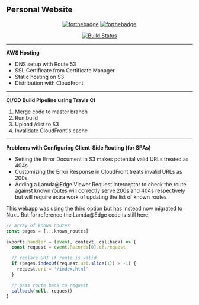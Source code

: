 ## Personal Website

<div align="center">

[![forthebadge](https://forthebadge.com/images/badges/made-with-vue.svg)](https://forthebadge.com) [![forthebadge](https://forthebadge.com/images/badges/powered-by-coffee.svg)](https://forthebadge.com)

[![Build Status](https://img.shields.io/github/workflow/status/raaedkabir/personal-website/Deploy%20Website?style=for-the-badge)](https://github.com/raaedkabir/personal-website/actions/workflows/main.yml)

</div>

---

**AWS Hosting**

- DNS setup with Route 53
- SSL Certificate from Certificate Manager
- Static hosting on S3
- Distribution with CloudFront

---

**CI/CD Build Pipeline using Travis CI**

1. Merge code to master branch
2. Run build
3. Upload /dist to S3
4. Invalidate CloudFront's cache

---

**Problems with Configuring Client-Side Routing (for SPAs)**

- Setting the Error Document in S3 makes potential valid URLs treated as 404s
- Customizing the Error Response in CloudFront treats invalid URLs as 200s
- Adding a Lamda@Edge Viewer Request Interceptor to check the route against known routes will correctly serve 200s and 404s respectively but will require extra work of updating the list of known routes

This webapp was using the third option but has instead now migrated to Nuxt. But for reference the Lamda@Edge code is still here:

```js
// array of known routes
const pages = [...known_routes]

exports.handler = (event, context, callback) => {
  const request = event.Records[0].cf.request

  // replace URI if route is valid
  if (pages.indexOf(request.uri.slice(1)) > -1) {
    request.uri = '/index.html'
  }

  // pass route back to request
  callback(null, request)
}
```
